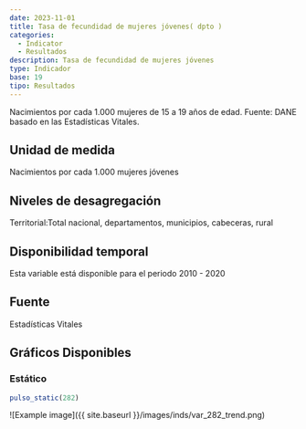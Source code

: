 ```yaml
---
date: 2023-11-01
title: Tasa de fecundidad de mujeres jóvenes( dpto )
categories:
  - Indicator
  - Resultados
description: Tasa de fecundidad de mujeres jóvenes
type: Indicador
base: 19
tipo: Resultados
--- 
```


Nacimientos por cada 1.000 mujeres de 15 a 19 años de edad.
Fuente: DANE basado en las Estadísticas Vitales.

## Unidad de medida
Nacimientos por cada 1.000 mujeres jóvenes

## Niveles de desagregación
Territorial:Total nacional, departamentos, municipios, cabeceras, rural

## Disponibilidad temporal
Esta variable está disponible para el periodo 2010 - 2020

## Fuente
Estadísticas Vitales

## Gráficos Disponibles

### Estático

``` R
pulso_static(282)
```

![Example image]({{ site.baseurl }}/images/inds/var_282_trend.png)